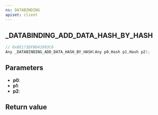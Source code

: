 ```yaml
---
ns: DATABINDING
apiset: client
---
```

## _DATABINDING_ADD_DATA_HASH_BY_HASH

```c
// 0x8E173DFB041993C6
Any _DATABINDING_ADD_DATA_HASH_BY_HASH(Any p0,Hash p1,Hash p2);
```


## Parameters
* **p0**:
* **p1**:
* **p2**:

## Return value